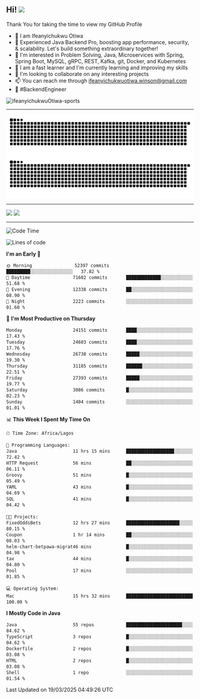 <!-- BLOG-POST-LIST:START --><!-- BLOG-POST-LIST:END -->

## Hi! <img src="https://media.giphy.com/media/hvRJCLFzcasrR4ia7z/giphy.gif" width="4%"> 

Thank You for taking the time to view my GitHub Profile

- 👋 I am Ifeanyichukwu Otiwa
- 🚀 Experienced Java Backend Pro, boosting app performance, security, & scalability. Let's build something extraordinary together!
- 👀 I'm interested in Problem Solving, Java, Microservices with Spring, Spring Boot, MySQL, gRPC, REST, Kafka, git, Docker, and Kubernetes
- 🌱 I am a fast learner and I'm currently learning and improving my skills
- 💞️ I'm looking to collaborate on any interesting projects
- 📫 You can reach me through ifeanyichukwuotiwa.winson@gmail.com
- 🚀 #BackendEngineer

<p align="left" marginTop="10px"> <img src="https://komarev.com/ghpvc/?username=ifeanyichukwuOtiwa-sports&label=Profile%20views&color=0e75b6&style=for-the-badge" alt="ifeanyichukwuOtiwa-sports" /> </p>

***

<!--🐍📈SNAKEGRAPH / 🌐WEBSITE: https://github.com/Platane/snk -->
![github contribution grid snake animation](https://raw.githubusercontent.com/ifeanyichukwuOtiwa-sports/ifeanyichukwuOtiwa-sports/output/github-contribution-grid-snake-dark.svg#gh-dark-mode-only)![github contribution grid snake animation](https://raw.githubusercontent.com/ifeanyichukwuOtiwa-sports/ifeanyichukwuOtiwa-sports/output/github-contribution-grid-snake.svg#gh-light-mode-only)

***

<p float="left">
  <img float="left" src="https://github-readme-stats.vercel.app/api?username=ifeanyichukwuOtiwa-sports&count_private=true&include_all_commits=true&theme=react&show_icons=true" />
  <img float="right" src="https://github-readme-stats.vercel.app/api/top-langs/?username=ifeanyichukwuOtiwa-sports&layout=compact&show_icons=true&theme=react" /> 
</p>

***



<!--START_SECTION:waka-->
![Code Time](http://img.shields.io/badge/Code%20Time-3%2C552%20hrs%2045%20mins-blue)

![Lines of code](https://img.shields.io/badge/From%20Hello%20World%20I%27ve%20Written-41.2%20million%20lines%20of%20code-blue)

**I'm an Early 🐤** 

```text
🌞 Morning                52397 commits       █████████░░░░░░░░░░░░░░░░   37.82 % 
🌆 Daytime                71602 commits       █████████████░░░░░░░░░░░░   51.68 % 
🌃 Evening                12338 commits       ██░░░░░░░░░░░░░░░░░░░░░░░   08.90 % 
🌙 Night                  2223 commits        ░░░░░░░░░░░░░░░░░░░░░░░░░   01.60 % 
```
📅 **I'm Most Productive on Thursday** 

```text
Monday                   24151 commits       ████░░░░░░░░░░░░░░░░░░░░░   17.43 % 
Tuesday                  24603 commits       ████░░░░░░░░░░░░░░░░░░░░░   17.76 % 
Wednesday                26738 commits       █████░░░░░░░░░░░░░░░░░░░░   19.30 % 
Thursday                 31185 commits       ██████░░░░░░░░░░░░░░░░░░░   22.51 % 
Friday                   27393 commits       █████░░░░░░░░░░░░░░░░░░░░   19.77 % 
Saturday                 3086 commits        █░░░░░░░░░░░░░░░░░░░░░░░░   02.23 % 
Sunday                   1404 commits        ░░░░░░░░░░░░░░░░░░░░░░░░░   01.01 % 
```


📊 **This Week I Spent My Time On** 

```text
🕑︎ Time Zone: Africa/Lagos

💬 Programming Languages: 
Java                     11 hrs 15 mins      ██████████████████░░░░░░░   72.42 % 
HTTP Request             56 mins             ██░░░░░░░░░░░░░░░░░░░░░░░   06.11 % 
Groovy                   51 mins             █░░░░░░░░░░░░░░░░░░░░░░░░   05.49 % 
YAML                     43 mins             █░░░░░░░░░░░░░░░░░░░░░░░░   04.69 % 
SQL                      41 mins             █░░░░░░░░░░░░░░░░░░░░░░░░   04.42 % 

🐱‍💻 Projects: 
FixedOddsBets            12 hrs 27 mins      ████████████████████░░░░░   80.15 % 
Coupon                   1 hr 14 mins        ██░░░░░░░░░░░░░░░░░░░░░░░   08.03 % 
helm-chart-betpawa-migrat46 mins             █░░░░░░░░░░░░░░░░░░░░░░░░   04.98 % 
tax                      44 mins             █░░░░░░░░░░░░░░░░░░░░░░░░   04.80 % 
Pool                     17 mins             ░░░░░░░░░░░░░░░░░░░░░░░░░   01.85 % 

💻 Operating System: 
Mac                      15 hrs 32 mins      █████████████████████████   100.00 % 
```

**I Mostly Code in Java** 

```text
Java                     55 repos            █████████████████████░░░░   84.62 % 
TypeScript               3 repos             █░░░░░░░░░░░░░░░░░░░░░░░░   04.62 % 
Dockerfile               2 repos             █░░░░░░░░░░░░░░░░░░░░░░░░   03.08 % 
HTML                     2 repos             █░░░░░░░░░░░░░░░░░░░░░░░░   03.08 % 
Shell                    1 repo              ░░░░░░░░░░░░░░░░░░░░░░░░░   01.54 % 
```




 Last Updated on 19/03/2025 04:49:26 UTC
<!--END_SECTION:waka-->

<!--
<p align="center">
![trophy](https://github-profile-trophy.vercel.app/?username=ifeanyichukwuOtiwa-sports&theme=onedark) (https://github.com/ryo-ma/github-profile-trophy)
</p>
-->

<!---
ifeanyi-otiwa/ifeanyi-otiwa is a ✨ special ✨ repository because its `README.md` (this file) appears on your GitHub profile.
You can click the Preview link to take a look at your changes.
--->

